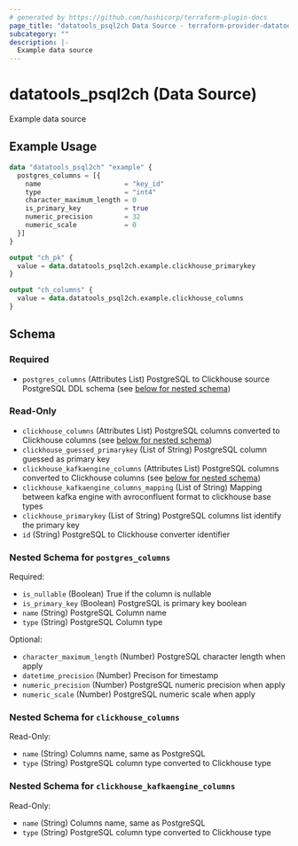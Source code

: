 ```yaml
---
# generated by https://github.com/hashicorp/terraform-plugin-docs
page_title: "datatools_psql2ch Data Source - terraform-provider-datatools"
subcategory: ""
description: |-
  Example data source
---
```


# datatools_psql2ch (Data Source)

Example data source

## Example Usage

```terraform
data "datatools_psql2ch" "example" {
  postgres_columns = [{
    name                     = "key_id"
    type                     = "int4"
    character_maximum_length = 0
    is_primary_key           = true
    numeric_precision        = 32
    numeric_scale            = 0
  }]
}

output "ch_pk" {
  value = data.datatools_psql2ch.example.clickhouse_primarykey
}

output "ch_columns" {
  value = data.datatools_psql2ch.example.clickhouse_columns
}
```

<!-- schema generated by tfplugindocs -->
## Schema

### Required

- `postgres_columns` (Attributes List) PostgreSQL to Clickhouse source PostgreSQL DDL schema (see [below for nested schema](#nestedatt--postgres_columns))

### Read-Only

- `clickhouse_columns` (Attributes List) PostgreSQL columns converted to Clickhouse columns (see [below for nested schema](#nestedatt--clickhouse_columns))
- `clickhouse_guessed_primarykey` (List of String) PostgreSQL column guessed as primary key
- `clickhouse_kafkaengine_columns` (Attributes List) PostgreSQL columns converted to Clickhouse columns (see [below for nested schema](#nestedatt--clickhouse_kafkaengine_columns))
- `clickhouse_kafkaengine_columns_mapping` (List of String) Mapping between kafka engine with avroconfluent format to clickhouse base types
- `clickhouse_primarykey` (List of String) PostgreSQL columns list identify the primary key
- `id` (String) PostgreSQL to Clickhouse converter identifier

<a id="nestedatt--postgres_columns"></a>
### Nested Schema for `postgres_columns`

Required:

- `is_nullable` (Boolean) True if the column is nullable
- `is_primary_key` (Boolean) PostgreSQL is primary key boolean
- `name` (String) PostgreSQL Column name
- `type` (String) PostgreSQL Column type

Optional:

- `character_maximum_length` (Number) PostgreSQL character length when apply
- `datetime_precision` (Number) Precison for timestamp
- `numeric_precision` (Number) PostgreSQL numeric precision when apply
- `numeric_scale` (Number) PostgreSQL numeric scale when apply


<a id="nestedatt--clickhouse_columns"></a>
### Nested Schema for `clickhouse_columns`

Read-Only:

- `name` (String) Columns name, same as PostgreSQL
- `type` (String) PostgreSQL column type converted to Clickhouse type


<a id="nestedatt--clickhouse_kafkaengine_columns"></a>
### Nested Schema for `clickhouse_kafkaengine_columns`

Read-Only:

- `name` (String) Columns name, same as PostgreSQL
- `type` (String) PostgreSQL column type converted to Clickhouse type
